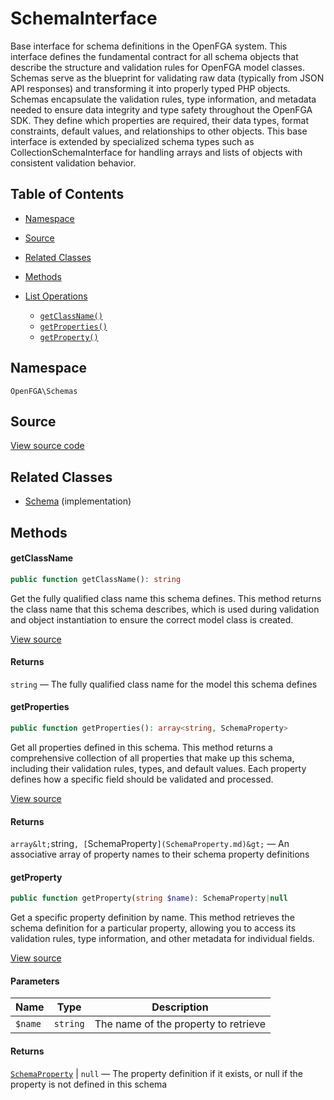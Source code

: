 # SchemaInterface

Base interface for schema definitions in the OpenFGA system. This interface defines the fundamental contract for all schema objects that describe the structure and validation rules for OpenFGA model classes. Schemas serve as the blueprint for validating raw data (typically from JSON API responses) and transforming it into properly typed PHP objects. Schemas encapsulate the validation rules, type information, and metadata needed to ensure data integrity and type safety throughout the OpenFGA SDK. They define which properties are required, their data types, format constraints, default values, and relationships to other objects. This base interface is extended by specialized schema types such as CollectionSchemaInterface for handling arrays and lists of objects with consistent validation behavior.

## Table of Contents

- [Namespace](#namespace)
- [Source](#source)
- [Related Classes](#related-classes)
- [Methods](#methods)

- [List Operations](#list-operations)
  - [`getClassName()`](#getclassname)
  - [`getProperties()`](#getproperties)
  - [`getProperty()`](#getproperty)

## Namespace

`OpenFGA\Schemas`

## Source

[View source code](https://github.com/evansims/openfga-php/blob/main/src/Schemas/SchemaInterface.php)

## Related Classes

- [Schema](Schemas/Schema.md) (implementation)

## Methods

#### getClassName

```php
public function getClassName(): string

```

Get the fully qualified class name this schema defines. This method returns the class name that this schema describes, which is used during validation and object instantiation to ensure the correct model class is created.

[View source](https://github.com/evansims/openfga-php/blob/main/src/Schemas/SchemaInterface.php#L38)

#### Returns

`string` — The fully qualified class name for the model this schema defines

#### getProperties

```php
public function getProperties(): array<string, SchemaProperty>

```

Get all properties defined in this schema. This method returns a comprehensive collection of all properties that make up this schema, including their validation rules, types, and default values. Each property defines how a specific field should be validated and processed.

[View source](https://github.com/evansims/openfga-php/blob/main/src/Schemas/SchemaInterface.php#L49)

#### Returns

`array&lt;`string`, [`SchemaProperty`](SchemaProperty.md)&gt;` — An associative array of property names to their schema property definitions

#### getProperty

```php
public function getProperty(string $name): SchemaProperty|null

```

Get a specific property definition by name. This method retrieves the schema definition for a particular property, allowing you to access its validation rules, type information, and other metadata for individual fields.

[View source](https://github.com/evansims/openfga-php/blob/main/src/Schemas/SchemaInterface.php#L60)

#### Parameters

| Name    | Type     | Description                          |
| ------- | -------- | ------------------------------------ |
| `$name` | `string` | The name of the property to retrieve |

#### Returns

[`SchemaProperty`](SchemaProperty.md) &#124; `null` — The property definition if it exists, or null if the property is not defined in this schema
